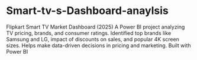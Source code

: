 # Smart-tv-s-Dashboard-anaylsis
Flipkart Smart TV Market Dashboard (2025) A Power BI project analyzing TV pricing, brands, and consumer ratings. Identified top brands like Samsung and LG, impact of discounts on sales, and popular 4K screen sizes. Helps make data-driven decisions in pricing and marketing. Built with Power BI
